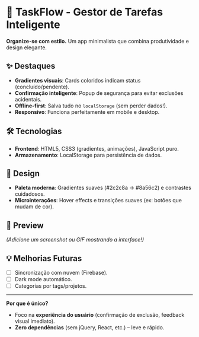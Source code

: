 # 🚀 TaskFlow - Gestor de Tarefas Inteligente  

**Organize-se com estilo.** Um app minimalista que combina produtividade e design elegante.  

## ✨ Destaques  
- **Gradientes visuais**: Cards coloridos indicam status (concluído/pendente).  
- **Confirmação inteligente**: Popup de segurança para evitar exclusões acidentais.  
- **Offline-first**: Salva tudo no `localStorage` (sem perder dados!).  
- **Responsivo**: Funciona perfeitamente em mobile e desktop.  

## 🛠️ Tecnologias  
- **Frontend**: HTML5, CSS3 (gradientes, animações), JavaScript puro.  
- **Armazenamento**: LocalStorage para persistência de dados.  

## 🎨 Design  
- **Paleta moderna**: Gradientes suaves (#2c2c8a → #8a56c2) e contrastes cuidadosos.  
- **Microinterações**: Hover effects e transições suaves (ex: botões que mudam de cor).  

## 📸 Preview  
*(Adicione um screenshot ou GIF mostrando a interface!)*  

## 💡 Melhorias Futuras  
- [ ] Sincronização com nuvem (Firebase).  
- [ ] Dark mode automático.  
- [ ] Categorias por tags/projetos.  

---  

**Por que é único?**  
- Foco na **experiência do usuário** (confirmação de exclusão, feedback visual imediato).  
- **Zero dependências** (sem jQuery, React, etc.) – leve e rápido.  
